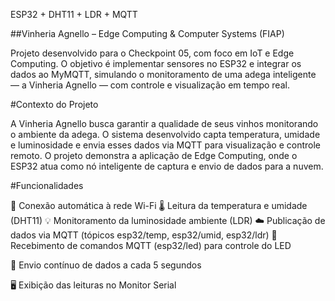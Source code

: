 ESP32 + DHT11 + LDR + MQTT

##Vinheria Agnello – Edge Computing & Computer Systems (FIAP)

Projeto desenvolvido para o Checkpoint 05, com foco em IoT e Edge Computing.
O objetivo é implementar sensores no ESP32 e integrar os dados ao MyMQTT, simulando o monitoramento de uma adega inteligente — a Vinheria Agnello — com controle e visualização em tempo real.

#Contexto do Projeto

A Vinheria Agnello busca garantir a qualidade de seus vinhos monitorando o ambiente da adega.
O sistema desenvolvido capta temperatura, umidade e luminosidade e envia esses dados via MQTT para visualização e controle remoto.
O projeto demonstra a aplicação de Edge Computing, onde o ESP32 atua como nó inteligente de captura e envio de dados para a nuvem.

#Funcionalidades

📶 Conexão automática à rede Wi-Fi
🌡️ Leitura da temperatura e umidade (DHT11)
💡 Monitoramento da luminosidade ambiente (LDR)
☁️ Publicação de dados via MQTT (tópicos esp32/temp, esp32/umid, esp32/ldr)
💬 Recebimento de comandos MQTT (esp32/led) para controle do LED

🔄 Envio contínuo de dados a cada 5 segundos

🖥️ Exibição das leituras no Monitor Serial
